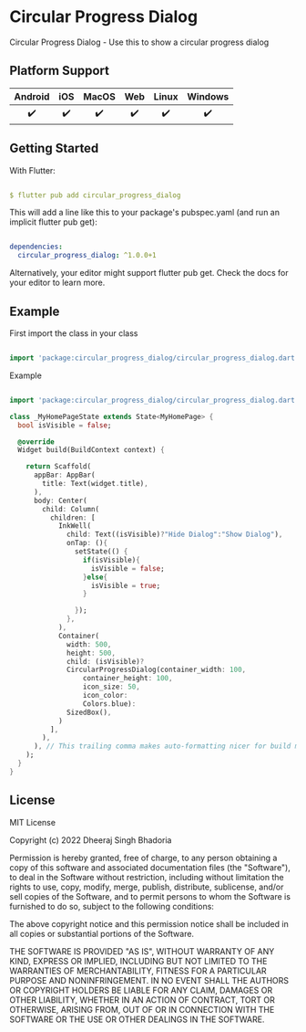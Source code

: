 # Circular Progress Dialog

Circular Progress Dialog - Use this to show a circular progress dialog

## Platform Support

| Android | iOS | MacOS | Web | Linux | Windows |
| :-----: | :-: | :---: | :-: | :---: | :-----: |
|   ✔️    | ✔️  |  ✔️   | ✔️  |  ✔️   |   ✔️    |


## Getting Started

With Flutter:

```yaml

$ flutter pub add circular_progress_dialog

```

This will add a line like this to your package's pubspec.yaml (and run an implicit flutter pub get):

```yaml

dependencies:
  circular_progress_dialog: ^1.0.0+1

```

Alternatively, your editor might support flutter pub get. Check the docs for your editor to learn more.

## Example

First import the class in your class

```dart

import 'package:circular_progress_dialog/circular_progress_dialog.dart';

```

Example

```dart

import 'package:circular_progress_dialog/circular_progress_dialog.dart';

class _MyHomePageState extends State<MyHomePage> {
  bool isVisible = false;

  @override
  Widget build(BuildContext context) {

    return Scaffold(
      appBar: AppBar(
        title: Text(widget.title),
      ),
      body: Center(
        child: Column(
          children: [
            InkWell(
              child: Text((isVisible)?"Hide Dialog":"Show Dialog"),
              onTap: (){
                setState(() {
                  if(isVisible){
                    isVisible = false;
                  }else{
                    isVisible = true;
                  }

                });
              },
            ),
            Container(
              width: 500,
              height: 500,
              child: (isVisible)?
              CircularProgressDialog(container_width: 100,
                  container_height: 100, 
                  icon_size: 50, 
                  icon_color: 
                  Colors.blue): 
              SizedBox(),
            )
          ],
        ),
      ), // This trailing comma makes auto-formatting nicer for build methods.
    );
  }
}

```

## License

MIT License

Copyright (c) 2022 Dheeraj Singh Bhadoria

Permission is hereby granted, free of charge, to any person obtaining a copy
of this software and associated documentation files (the "Software"), to deal
in the Software without restriction, including without limitation the rights
to use, copy, modify, merge, publish, distribute, sublicense, and/or sell
copies of the Software, and to permit persons to whom the Software is
furnished to do so, subject to the following conditions:

The above copyright notice and this permission notice shall be included in all
copies or substantial portions of the Software.

THE SOFTWARE IS PROVIDED "AS IS", WITHOUT WARRANTY OF ANY KIND, EXPRESS OR
IMPLIED, INCLUDING BUT NOT LIMITED TO THE WARRANTIES OF MERCHANTABILITY,
FITNESS FOR A PARTICULAR PURPOSE AND NONINFRINGEMENT. IN NO EVENT SHALL THE
AUTHORS OR COPYRIGHT HOLDERS BE LIABLE FOR ANY CLAIM, DAMAGES OR OTHER
LIABILITY, WHETHER IN AN ACTION OF CONTRACT, TORT OR OTHERWISE, ARISING FROM,
OUT OF OR IN CONNECTION WITH THE SOFTWARE OR THE USE OR OTHER DEALINGS IN THE
SOFTWARE.
